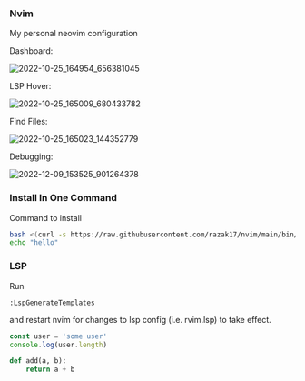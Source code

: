 ### Nvim

My personal neovim configuration

Dashboard:

![2022-10-25_164954_656381045](https://user-images.githubusercontent.com/52210954/197835184-956b3d30-3335-4ca5-99c0-f8052de1e763.png)

LSP Hover:

![2022-10-25_165009_680433782](https://user-images.githubusercontent.com/52210954/197835195-010f2097-b3df-4ca8-b492-659cbc208234.png)

Find Files:

![2022-10-25_165023_144352779](https://user-images.githubusercontent.com/52210954/197835202-f03e84df-50fd-4bd6-a9c3-4364033ca949.png)

Debugging:

![2022-12-09_153525_901264378](https://user-images.githubusercontent.com/52210954/206737773-5cba18ed-ab7e-4acd-b1bb-32eecc9bf963.png)

### Install In One Command

Command to install

```bash
bash <(curl -s https://raw.githubusercontent.com/razak17/nvim/main/bin/install) --all
echo "hello"
```

### LSP

Run

```
:LspGenerateTemplates
```

and restart nvim for changes to lsp config (i.e. rvim.lsp) to take effect.

```javascript
const user = 'some user'
console.log(user.length)
```

```python
def add(a, b):
    return a + b
```
